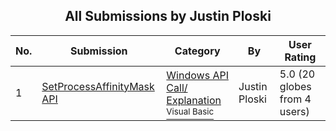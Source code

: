 ﻿<div align="center">

## All Submissions by Justin Ploski

</div>

No.  | Submission | Category | By   | User Rating
---- | ---------- | -------- | ---- | -----------
1 | [SetProcessAffinityMask API<br />](https://github.com/Planet-Source-Code/justin-ploski-setprocessaffinitymask-api__1-60478) | [Windows API Call/ Explanation<br /><sup>Visual Basic</sup>](../ByCategory/windows-api-call-explanation__1-39.md) | Justin Ploski | 5.0 (20 globes from 4 users)
